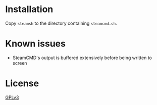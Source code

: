 # Installation #

Copy `steamsh` to the directory containing `steamcmd.sh`.

# Known issues #

* SteamCMD's output is buffered extensively before being written to screen

# License #

[GPLv3](http://www.gnu.org/copyleft/gpl-3.0.html)
